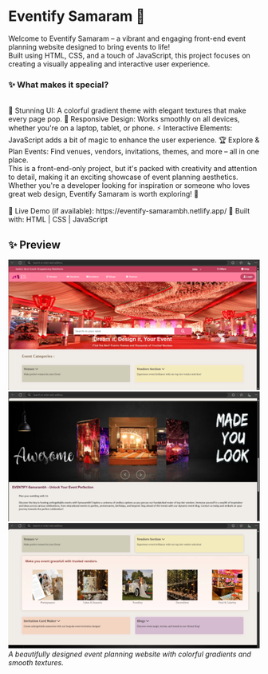 <h1>Eventify Samaram 🎉</h1>
Welcome to Eventify Samaram – a vibrant and engaging front-end event planning website designed to bring events to life!<br> Built using HTML, CSS, and a touch of JavaScript, this project focuses on creating a visually appealing and interactive user experience.

<h3>✨ What makes it special?</h3><br>
🎨 Stunning UI: A colorful gradient theme with elegant textures that make every page pop.
📱 Responsive Design: Works smoothly on all devices, whether you're on a laptop, tablet, or phone.
⚡ Interactive Elements: JavaScript adds a bit of magic to enhance the user experience.
🏆 Explore & Plan Events: Find venues, vendors, invitations, themes, and more – all in one place.
<br>
This is a front-end-only project, but it's packed with creativity and attention to detail, making it an exciting showcase of event planning aesthetics. Whether you're a developer looking for inspiration or someone who loves great web design, Eventify Samaram is worth exploring! 🚀
<br><br>
🔗 Live Demo (if available): https://eventify-samarambh.netlify.app/
📌 Built with: HTML | CSS | JavaScript

## **✨ Preview**  
![Homepage Preview](images/out1.png)  
![Homepage Preview](images/out2.png)  
![Homepage Preview](images/out3.png)  
*A beautifully designed event planning website with colorful gradients and smooth textures.*  
